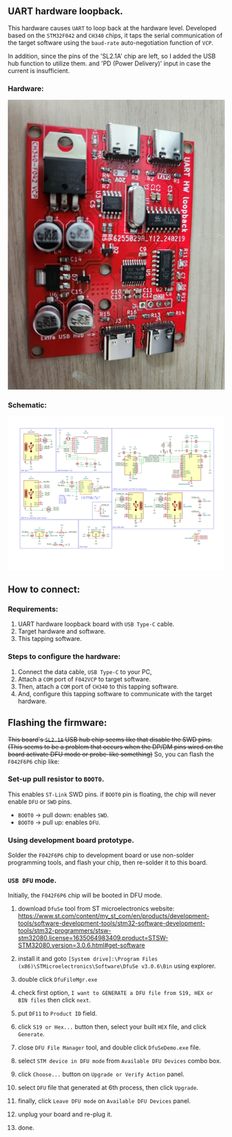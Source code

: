 ## UART hardware loopback.
This hardware causes `UART` to loop back at the hardware level.
Developed based on the `STM32F042` and `CH340` chips, 
it taps the serial communication of the target software 
using the `baud-rate` auto-negotiation function of `VCP`.

In addition, since the pins of the 'SL2.1A' chip are left, 
so I added the USB hub function to utilize them.
and 'PD (Power Delivery)' input in case the current is insufficient.

### Hardware:
![Hardware](https://github.com/jay94ks/uart-hw-loopback/blob/main/hardware/UARTmonitor-SMT.jpg)

### Schematic:
![Schematic](https://github.com/jay94ks/uart-hw-loopback/blob/main/hardware/UARTmonitor.png)

## How to connect:
### Requirements:
1. UART hardware loopback board with `USB Type-C` cable.
2. Target hardware and software.
3. This tapping software.

### Steps to configure the hardware:
1. Connect the data cable, `USB Type-C` to your PC,
2. Attach a `COM` port of `F042VCP` to target software.
3. Then, attach a `COM` port of `CH340` to this tapping software.
4. And, configure this tapping software to communicate with the target hardware.

## Flashing the firmware:
~~This board's `SL2.1A` USB hub chip seems like that disable the SWD pins.
(This seems to be a problem that occurs when the DP/DM pins wired on the board activate DFU mode or probe-like something)~~
So, you can flash the `F042F6P6` chip like:

### Set-up pull resistor to `BOOT0`.
This enables `ST-Link` SWD pins. if `BOOT0` pin is floating, the chip will never enable `DFU` or `SWD` pins.
* `BOOT0` -> pull down: enables `SWD`.
* `BOOT0` -> pull up: enables `DFU`.

### Using development board prototype.
Solder the `F042F6P6` chip to development board or use non-solder programming tools, and flash your chip, then re-solder it to this board. 

### `USB DFU` mode.
Initially, the `F042F6P6` chip will be booted in DFU mode.

1. download `DfuSe` tool from ST microelectronics website:
    https://www.st.com/content/my_st_com/en/products/development-tools/software-development-tools/stm32-software-development-tools/stm32-programmers/stsw-stm32080.license=1635064983409.product=STSW-STM32080.version=3.0.6.html#get-software

2. install it and goto `[System drive]:\Program Files (x86)\STMicroelectronics\Software\DfuSe v3.0.6\Bin` using explorer.

3. double click `DfuFileMgr.exe`
4. check first option, `I want to GENERATE a DFU file from S19, HEX or BIN files` then click `next`.
5. put `DF11` to `Product ID` field.
6. click `S19 or Hex...` button then, select your built `HEX` file, and click `Generate`.
7. close `DFU File Manager` tool, and double click `DfuSeDemo.exe` file.
8. select `STM device in DFU mode` from `Available DFU Devices` combo box.
9. click `Choose...` button on `Upgrade or Verify Action` panel.
10. select `DFU` file that generated at 6th process, then click `Upgrade`.
11. finally, click `Leave DFU mode` on `Available DFU Devices` panel.
12. unplug your board and re-plug it.
13. done.